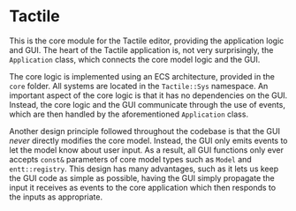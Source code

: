 # Tactile

This is the core module for the Tactile editor, providing the application logic and GUI. The heart of the Tactile
application is, not very surprisingly, the `Application` class, which connects the core model logic and the GUI.

The core logic is implemented using an ECS architecture, provided in the `core` folder. All systems are located in
the `Tactile::Sys` namespace. An important aspect of the core logic is that it has no dependencies on the GUI. Instead,
the core logic and the GUI communicate through the use of events, which are then handled by the
aforementioned `Application` class.

Another design principle followed throughout the codebase is that the GUI _never_ directly modifies the core model.
Instead, the GUI only emits events to let the model know about user input. As a result, all GUI functions only ever
accepts `const&` parameters of core model types such as
`Model` and `entt::registry`. This design has many advantages, such as it lets us keep the GUI code as simple as
possible, having the GUI simply propagate the input it receives as events to the core application which then responds to
the inputs as appropriate.
